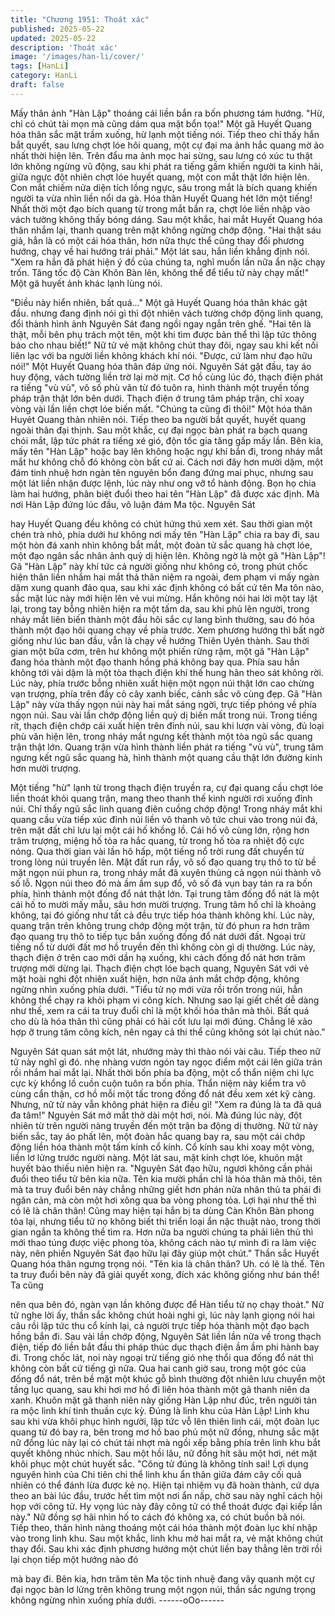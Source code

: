 ```yaml
---
title: "Chương 1951: Thoát xác"
published: 2025-05-22
updated: 2025-05-22
description: 'Thoát xác'
image: '/images/han-li/cover/'
tags: [HanLi]
category: HanLi
draft: false
---
```


Mấy thân ảnh "Hàn Lập" thoáng cái liền bắn ra bốn phương tám
hướng.
"Hừ, chỉ có chút tài mọn mà cũng dám qua mặt bổn tọa!"
Một gã Huyết Quang hóa thân sắc mặt trầm xuống, hừ lạnh một
tiếng nói.
Tiếp theo chỉ thấy hắn bắt quyết, sau lưng chợt lóe hôi quang,
một cự đại ma ảnh hắc quang mờ ảo nhất thời hiện lên. Trên đẩu
ma ảnh mọc hai sừng, sau lưng có xúc tu thật lớn không ngừng
vũ động, sau khi phát ra tiếng gầm khiến người ta kinh hãi, giữa
ngực đột nhiên chợt lóe huyết quang, một con mắt thật lớn hiện
lên. Con mắt chiếm nửa diện tích lồng ngực, sâu trong mắt là bích
quang khiến người ta vừa nhìn liền nổi da gà.
Hóa thân Huyết Quang hét lớn một tiếng!
Nhất thời một đạo bích quang từ trong mắt bắn ra, chợt lóe liền
nhập vào vách tường không thấy bóng dáng. Sau một khắc, hai
mắt Huyết Quang hóa thân nhắm lại, thanh quang trên mặt không
ngừng chớp động.
"Hai thật sáu giả, hẳn là có một cái hóa thân, hơn nữa thực thể
cũng thay đổi phương hướng, chạy về hai hướng trái phải."
Một lát sau, hắn liền khẳng định nói.
"Xem ra hắn đã phát hiện ý đồ của chúng ta, nghĩ muốn lần nữa
ẩn nặc chạy trốn. Tăng tốc độ Càn Khôn Bàn lên, không thể để
tiểu tử này chạy mất!"
Một gã huyết ảnh khác lạnh lùng nói.

"Điều này hiển nhiên, bất quá..."
Một gã Huyết Quang hóa thân khác gật đầu. nhưng đang định nói
gì thì đột nhiên vách tường chớp động linh quang, đổi thành hình
ảnh Nguyên Sát đang ngồi ngay ngắn trên ghế.
"Hai tên là thật, mỗi bên phụ trách một tên, một khi tìm được bản
thể thì lập tức thông báo cho nhau biết!"
Nữ tử vẻ mặt không chút thay đôi, ngay sau khi kết nối liên lạc với
ba người liền không khách khí nói.
"Được, cứ làm như đạo hữu nói!"
Một Huyết Quang hóa thân đáp ứng nói.
Nguyên Sát gật đầu, tay áo huy động, vách tường liền trờ lại mờ
mịt. Cơ hồ cùng lúc đó, thạch điện phát ra tiếng "vù vù", vô số phù
văn từ đó tuôn ra, hình thành một truyền tống pháp trận thật lớn
bên dưới. Thạch điện ớ trung tâm pháp trận, chỉ xoay vòng vài lần
liền chợt lóe biến mất.
"Chúng ta cũng đi thôi!"
Một hóa thân Huyẻt Quang thản nhiên nói.
Tiếp theo ba người bắt quyết, huyết quang ngoài thân đại thịnh.
Sau một khắc, cự đại ngọc bàn phát ra bạch quang chói mắt, lập
tức phát ra tiếng xé gió, độn tốc gia tăng gấp mấy lần.
Bên kia, mấy tên "Hàn Lập" hoặc bay lên không hoặc ngự khí bắn
đi, trong nháy mắt mắt hư không chỗ đó không còn bất cứ ai.
Cách nơi đây hơn mười dặm, một đám tinh nhuệ hơn ngàn tên
nguyên bổn đang đứng mai phục, nhưng sau một lát liền nhận
được lệnh, lúc này như ong vỡ tổ hành động. Bọn họ chia làm hai
hướng, phân biệt đuổi theo hai tên "Hàn Lập" đã được xác định.
Mà nơi Hàn Lập đứng lúc đầu, vô luận đám Ma tộc. Nguyên Sát

hay Huyết Quang đều không có chút hứng thú xem xét. Sau thời
gian một chén trà nhỏ, phía dưới hư không nơi mấy tên "Hàn Lập"
chia ra bay đi, sau một hòn đá xanh nhìn không bắt mắt, một
đoàn tử sắc quang hà chợt lóe, một đạo ngân sắc nhân ảnh quỷ
dị hiện lên.
Không ngờ là một gã "Hàn Lập"!
Gã "Hàn Lập" này khí tức cả người giống như không có, trong
phút chốc hiện thân liền nhắm hai mắt thả thân niệm ra ngoài,
đem phạm vi mấy ngàn dặm xung quanh đảo qua, sau khi xác
định không có bất cứ tên Ma tôn nào, sắc mặt lúc này mới hiện
lên vẻ vui mừng.
Hắn không nói hai lời một tay lật lại, trong tay bỗng nhiên hiện ra
một tấm da, sau khi phủ lên người, trong nháy mắt liên biến thành
một đầu hôi sắc cự lang bình thường, sau đó hóa thành một đạo
hôi quang chạy về phía trước.
Xem phương hướng thì bất ngờ giống như lúc ban đầu, vẫn là
chạy về hướng Thiên Uyên thành.
Sau thời gian một bữa cơm, trên hư không một phiến rừng rậm,
một gã "Hàn Lập" đang hóa thành một đạo thanh hồng phá không
bay qua. Phía sau hắn không tới vài dặm là một tòa thạch điện
khí thế hung hãn theo sát không rời.
Lúc này, phía trước bỗng nhiên xuất hiện một ngọn núi thật lớn
cao chừng vạn trượng, phía trên đầy cỏ cây xanh biếc, cảnh sắc
vô cùng đẹp. Gã "Hàn Lập" này vừa thấy ngọn núi này hai mắt
sáng ngời, trực tiếp phóng về phía ngọn núi. Sau vài lần chớp
động liền quỷ dị biến mất trong núi.
Trong tiếng rít, thạch điện chớp cái xuất hiện trên đỉnh núi, sau khi
lượn vài vòng, đủ loại phù văn hiện lên, trong nháy mắt ngưng kết
thành một tòa ngũ sắc quang trận thật lớn.
Quang trận vừa hình thành liền phát ra tiếng "vù vù", trung tâm
ngưng kết ngũ sắc quang hà, hình thành một quang cầu thật lớn
đường kính hơn mười trượng.

Một tiếng "hừ" lạnh từ trong thạch điện truyền ra, cự đại quang
cầu chợt lóe liền thoát khỏi quang trận, mang theo thanh thế kinh
người rơi xuống đỉnh núi. Chỉ thấy ngũ sắc linh quang điên cuồng
chớp động!
Trong nháy mắt khi quang cầu vừa tiếp xúc đỉnh núi liền vô thanh
vô tức chui vào trong núi đá, trên mặt đất chỉ lưu lại một cái hố
khồng lồ.
Cái hố vô cùng lớn, rộng hơn trăm trượng, miệng hố tỏa ra hắc
quang, từ trong hố tòa ra nhiệt độ cực nóng.
Qua thời gian vài lần hô hấp, một tiếng nổ trời rung đất chuyển từ
trong lòng núi truyền lên. Mặt đất run rẩy, vô số đạo quang trụ thô
to từ bề mặt ngọn núi phun ra, trong nháy mắt đã xuyên thủng cả
ngọn núi thành vô số lỗ. Ngọn núi theo đó mà ầm ầm sụp đổ, vô
số đá vụn bay tán ra ra bốn phía, hình thành một đống đổ nát thật
lớn. Tại trung tâm đống đổ nát là một cái hố to mười mấy mẫu,
sâu hơn mười trượng. Trung tâm hố chỉ là khoảng không, tại đó
giống như tất cả đều trực tiếp hóa thành không khí.
Lúc này, quang trận trên không trung chớp động một trận, từ đó
phun ra hơn trăm đạo quang trụ thô to tiếp tục bắn xuống đống đổ
nát dưới đất.
Ngoại trừ tiếng nổ từ dưới đất mơ hồ truyền đến thì không còn gì
dị thường.
Lúc này, thạch điện ở trên cao mới dần hạ xuống, khi cách đống
đổ nát hơn trăm trượng mới dừng lại. Thạch điện chợt lóe bạch
quang, Nguyên Sát với vẻ mặt hoài nghi đột nhiên xuất hiện, hơn
nữa ánh mắt chớp động, không ngừng nhìn xuống phía dưới.
"Tiểu tử nọ mới vừa rồi trốn trong núi, hẳn không thể chạy ra khỏi
phạm vi công kích. Nhưng sao lại giết chết dễ dàng như thế, xem
ra cái ta truy đuổi chỉ là một khối hóa thân mà thôi. Bất quá cho dù
là hóa thân thì cũng phải có hài cốt lưu lại mới đúng. Chẳng lẽ xảo
hợp ỡ trung tâm công kích, nên ngay cả thi thể cũng không sót lại
chút nào."

Nguyên Sát quan sát một lát, nhướng mày thì thào nói vài câu.
Tiếp theo nữ tử này nghĩ gì đó. nhẹ nhàng vươn ngón tay ngọc
điểm một cái lên giữa trán rồi nhắm hai mắt lại. Nhất thời bốn
phía ba động, một cổ thẩn niệm chi lực cực kỳ khổng lồ cuồn
cuộn tuôn ra bốn phía.
Thẩn niệm này kiểm tra vô cùng cẩn thận, cơ hồ mỗi một tấc
trong đống đổ nát đều xem xét kỹ càng. Nhưng, nữ tử này vẫn
không phát hiện ra điều gì!
"Xem ra đúng là ta đã quá đa tâm!"
Nguyẻn Sát mở mắt thở dài một hơi, nói.
Mà đúng lúc này, đột nhiên từ trên người nàng truyền đến một
trận ba động dị thường. Nữ tử này biến sắc, tay áo phất lên, một
đoàn hắc quang bay ra, sau một cái chớp động liền hóa thành
một tấm kính cổ kính. Cổ kính sau khi xoay một vòng, liền lơ lửng
trước người nàng.
Một lát sau, mặt kính chợt lóe, khuôn mặt huyết bào thiếu niên
hiện ra.
"Nguyên Sát đạo hữu, ngươi không cần phải đuổi theo tiểu tử bên
kia nữa. Tên kia mười phần chỉ là hóa thân mà thôi, tên mà ta truy
đuổi bên này chẳng những giết hơn phán nửa nhân thủ ta phái đi
ngăn cản, mà còn một hơi xông qua ba vòng phong tỏa. Lợi hại
như thế thì có lẽ là chân thân! Cũng may hiện tại hắn bị ta dùng
Càn Khôn Bàn phong tỏa lại, nhưng tiểu tử nọ không biết thi triển
loại ẩn nặc thuật nào, trong thời gian ngắn ta không thể tìm ra.
Hơn nữa ba người chúng ta phải liên thủ thì mới thao túng được
việc phong tòa, không cách nào tự mình đi ra làm việc này, nên
phiền Nguyên Sát đạo hữu lại đây giúp một chút."
Thần sắc Huyết Quang hóa thân ngưng trọng nói.
"Tên kia là chân thân? Uh. có lẽ là thế. Tên ta truy đuổi bên này
đã giải quyết xong, đích xác không giống như bán thể! Ta cũng

nên qua bên đó, ngàn vạn lần không được để Hàn tiểu tử nọ chạy
thoát."
Nữ tử nghe lời ấy, thần sắc không chút hoài nghi gì, lúc này lạnh
giọng nói hai câu rồi lập tức thu cổ kính lại, cả người trực tiếp hóa
thành một đạo bạch hồng bắn đi.
Sau vài lần chớp động, Nguyên Sát liền lần nữa về trong thạch
điện, tiếp đó liền bắt đầu thi pháp thúc dục thạch điện ầm ầm phi
hành bay đi. Trong chốc lát, noi này ngoại trừ tiếng gió nhẹ thổi
qua đống đổ nát thì không còn bất cứ tiếng gì nữa.
Qua hai canh giờ sau, trong một góc của đống đổ nát, trên bề mặt
một khúc gỗ bình thường đột nhiên lưu chuyển một tầng lục
quang, sau khi hơi mơ hồ đi liên hóa thành một gã thanh niên da
xanh. Khuôn mặt gã thanh niên này giống Hàn Lập như đúc, trên
người tản ra mộc linh khí tinh thuần cực kỳ.
Đúng là linh khu của Hàn Lập!
Linh khu sau khi vừa khôi phục hình người, lập tức vỗ lên thiên
linh cái, một đoàn lục quang từ đó bay ra, bên trong mơ hồ bao
phủ một nữ đồng, nhưng sắc mặt nữ đồng lúc này lại có chút tái
nhợt mà ngồi xếp bằng phía trên linh khu bắt quyết không nhúc
nhích. Sau một hồi lâu, nữ đồng hít sâu một hơi, nét mặt khôi
phục một chút huyết sắc.
"Công tử đúng là không tính sai! Lợi dụng nguyên hình của Chi
tiên chi thể linh khu ẩn thân giữa đám cây cối quả nhiên có thể
đánh lừa được kẻ nọ. Hiện tại nhiệm vụ đã hoàn thành, cứ dựa
theo an bài lúc đầu, trước hết tìm một nơi ẩn nấp, chờ sau này
nghĩ cách hội họp với công tử. Hy vọng lúc này đây công tử có thể
thoát được đại kiếp lần này."
Nữ đồng sợ hãi nhìn hố to cách đó không xa, có chút buồn bã nói.
Tiếp theo, thân hình nàng thoáng một cái hóa thành một đoàn lục
khí nhập vào trong linh khu. Sau một khắc, linh khu mở hai mắt
ra, vẻ mặt không chút thay đổi. Sau khi xác định phương hướng
một chút liền bay thẳng lên trời rồi lại chọn tiếp một hướng nào đó

mà bay đi.
Bên kia, hơn trăm tên Ma tộc tinh nhuệ đang vây quanh một cự
đại ngọc bàn lơ lửng trên không trung một ngọn núi, thần sắc
ngưng trọng không ngừng nhìn xuống phía dưới.
------oOo------
